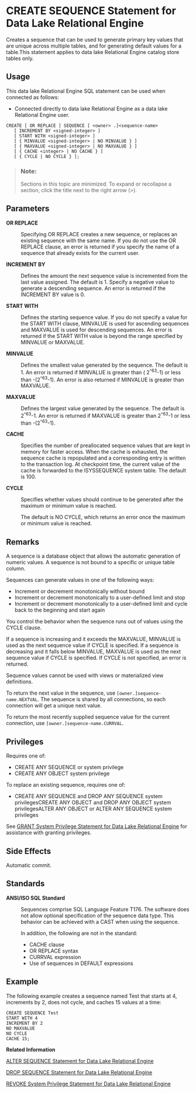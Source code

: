 <!-- loio3be47d496c5f1014bf06bb7791ce7a38 -->

# CREATE SEQUENCE Statement for Data Lake Relational Engine

Creates a sequence that can be used to generate primary key values that are unique across multiple tables, and for generating default values for a table.This statement applies to data lake Relational Engine catalog store tables only. 



<a name="loio3be47d496c5f1014bf06bb7791ce7a38__section_ovp_dvr_znb"/>

## Usage

This data lake Relational Engine SQL statement can be used when connected as follows:

-   Connected directly to data lake Relational Engine as a data lake Relational Engine user.



```
CREATE [ OR REPLACE ] SEQUENCE [ <owner> .]<sequence-name>
   [ INCREMENT BY <signed-integer> ]
   [ START WITH <signed-integer> ]
   [ { MINVALUE <signed-integer> | NO MINVALUE } ]
   [ { MAXVALUE <signed-integer> | NO MAXVALUE } ]
   [ { CACHE <integer> | NO CACHE } ]
   [ { CYCLE | NO CYCLE } ];
```



> ### Note:  
> Sections in this topic are minimized. To expand or recollapse a section, click the title next to the right arrow \(*\>*\).



## Parameters


<dl class="glossary">
<dt><b>

OR REPLACE

</b></dt>
<dd>

Specifying OR REPLACE creates a new sequence, or replaces an existing sequence with the same name. If you do not use the OR REPLACE clause, an error is returned if you specify the name of a sequence that already exists for the current user.



</dd><dt><b>

INCREMENT BY

</b></dt>
<dd>

Defines the amount the next sequence value is incremented from the last value assigned. The default is 1. Specify a negative value to generate a descending sequence. An error is returned if the INCREMENT BY value is 0.



</dd><dt><b>

START WITH

</b></dt>
<dd>

Defines the starting sequence value. If you do not specify a value for the START WITH clause, MINVALUE is used for ascending sequences and MAXVALUE is used for descending sequences. An error is returned if the START WITH value is beyond the range specified by MINVALUE or MAXVALUE.



</dd><dt><b>

MINVALUE

</b></dt>
<dd>

Defines the smallest value generated by the sequence. The default is 1. An error is returned if MINVALUE is greater than \( 2<sup>^63</sup>-1\) or less than -\(2<sup>^63</sup>-1\). An error is also returned if MINVALUE is greater than MAXVALUE.



</dd><dt><b>

MAXVALUE

</b></dt>
<dd>

Defines the largest value generated by the sequence. The default is 2<sup>^63</sup>-1. An error is returned if MAXVALUE is greater than 2<sup>^63</sup>-1 or less than -\(2<sup>^63</sup>-1\).



</dd><dt><b>

CACHE

</b></dt>
<dd>

Specifies the number of preallocated sequence values that are kept in memory for faster access. When the cache is exhausted, the sequence cache is repopulated and a corresponding entry is written to the transaction log. At checkpoint time, the current value of the cache is forwarded to the ISYSSEQUENCE system table. The default is 100.



</dd><dt><b>

CYCLE

</b></dt>
<dd>

Specifies whether values should continue to be generated after the maximum or minimum value is reached.

The default is NO CYCLE, which returns an error once the maximum or minimum value is reached.



</dd>
</dl>



## Remarks

A sequence is a database object that allows the automatic generation of numeric values. A sequence is not bound to a specific or unique table column.

Sequences can generate values in one of the following ways:

-   Increment or decrement monotonically without bound
-   Increment or decrement monotonically to a user-defined limit and stop
-   Increment or decrement monotonically to a user-defined limit and cycle back to the beginning and start again

You control the behavior when the sequence runs out of values using the CYCLE clause.

If a sequence is increasing and it exceeds the MAXVALUE, MINVALUE is used as the next sequence value if CYCLE is specified. If a sequence is decreasing and it falls below MINVALUE, MAXVALUE is used as the next sequence value if CYCLE is specified. If CYCLE is not specified, an error is returned.

Sequence values cannot be used with views or materialized view definitions.

To return the next value in the sequence, use `[owner.]sequence-name.NEXTVAL`. The sequence is shared by all connections, so each connection will get a unique next value.

To return the most recently supplied sequence value for the current connection, use `[owner.]sequence-name.CURRVAL`.



## Privileges

Requires one of:

-   CREATE ANY SEQUENCE or system privilege
-   CREATE ANY OBJECT system privilege

To replace an existing sequence, requires one of:

-   CREATE ANY SEQUENCE and DROP ANY SEQUENCE system privilegesCREATE ANY OBJECT and DROP ANY OBJECT system privilegesALTER ANY OBJECT or ALTER ANY SEQUENCE system privileges

See [GRANT System Privilege Statement for Data Lake Relational Engine](grant-system-privilege-statement-for-data-lake-relational-engine-a3dfcb0.md) for assistance with granting privileges.



## Side Effects

Automatic commit.



## Standards


<dl>
<dt><b>

ANSI/ISO SQL Standard

</b></dt>
<dd>

Sequences comprise SQL Language Feature T176. The software does not allow optional specification of the sequence data type. This behavior can be achieved with a CAST when using the sequence.

In addition, the following are not in the standard:

-   CACHE clause
-   OR REPLACE syntax
-   CURRVAL expression
-   Use of sequences in DEFAULT expressions



</dd>
</dl>



## Example

The following example creates a sequence named Test that starts at 4, increments by 2, does not cycle, and caches 15 values at a time:

```
CREATE SEQUENCE Test
START WITH 4
INCREMENT BY 2
NO MAXVALUE
NO CYCLE
CACHE 15;
```

**Related Information**  


[ALTER SEQUENCE Statement for Data Lake Relational Engine](alter-sequence-statement-for-data-lake-relational-engine-3be43c9.md "Alters a sequence. This statement applies to data lake Relational Engine catalog store tables only.")

[DROP SEQUENCE Statement for Data Lake Relational Engine](drop-sequence-statement-for-data-lake-relational-engine-3be48e5.md "Drops a sequence. This statement applies to data lake Relational Engine catalog store tables only.")

[REVOKE System Privilege Statement for Data Lake Relational Engine](revoke-system-privilege-statement-for-data-lake-relational-engine-a3eadda.md "Removes specific system privileges from specific users and the right to administer the privilege.")

